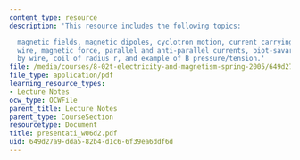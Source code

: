 ```yaml
---
content_type: resource
description: 'This resource includes the following topics:

  magnetic fields, magnetic dipoles, cyclotron motion, current carrying wires, jumping
  wire, magnetic force, parallel and anti-parallel currents, biot-savart, field generated
  by wire, coil of radius r, and example of B pressure/tension.'
file: /media/courses/8-02t-electricity-and-magnetism-spring-2005/649d27a9dda582b4d1c66f39ea6ddf6d_presentati_w06d2.pdf
file_type: application/pdf
learning_resource_types:
- Lecture Notes
ocw_type: OCWFile
parent_title: Lecture Notes
parent_type: CourseSection
resourcetype: Document
title: presentati_w06d2.pdf
uid: 649d27a9-dda5-82b4-d1c6-6f39ea6ddf6d
---
```

